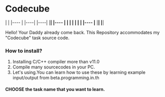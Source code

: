 # Codecube

|    |  |----  |      |----|  |----|
|____|  |----  |      |    |  |    | 
|    |  |----  |____  |____|  |____|

Hello! Your Daddy already come back.
This Repository accommodates my "Codecube" task source code.

### How to install?
1. Installing C/C++ compiler more than v11.0
2. Compile many sourcecodes in your PC.
3. Let's using.You can learn how to use these by learning example input/output from beta.programming.in.th
#### CHOOSE the task name that you want to learn.


